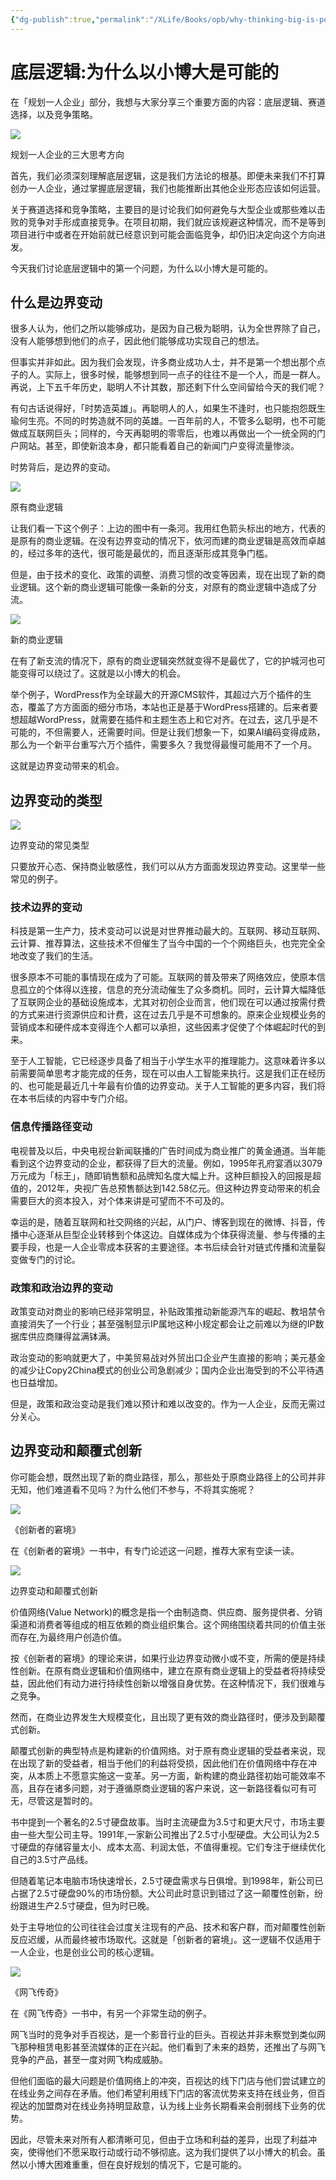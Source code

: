 ```yaml
---
{"dg-publish":true,"permalink":"/XLife/Books/opb/why-thinking-big-is-possible/","noteIcon":""}
---
```


# 底层逻辑:为什么以小博大是可能的

在「规划一人企业」部分，我想与大家分享三个重要方面的内容：底层逻辑、赛道选择，以及竞争策略。

![](/img/user/XLife/Books/opb/images/image-14-1024x363.png)

规划一人企业的三大思考方向

首先，我们必须深刻理解底层逻辑，这是我们方法论的根基。即便未来我们不打算创办一人企业，通过掌握底层逻辑，我们也能推断出其他企业形态应该如何运营。

关于赛道选择和竞争策略，主要目的是讨论我们如何避免与大型企业或那些难以击败的竞争对手形成直接竞争。在项目初期，我们就应该规避这种情况，而不是等到项目进行中或者在开始前就已经意识到可能会面临竞争，却仍旧决定向这个方向进发。

今天我们讨论底层逻辑中的第一个问题，为什么以小博大是可能的。

什么是边界变动
-------

很多人认为，他们之所以能够成功，是因为自己极为聪明，认为全世界除了自己，没有人能够想到他们的点子，因此他们能够成功实现自己的想法。

但事实并非如此。因为我们会发现，许多商业成功人士，并不是第一个想出那个点子的人。实际上，很多时候，能够想到同一点子的往往不是一个人，而是一群人。再说，上下五千年历史，聪明人不计其数，那还剩下什么空间留给今天的我们呢？

有句古话说得好，「时势造英雄」。再聪明人的人，如果生不逢时，也只能抱怨既生瑜何生亮。不同的时势造就不同的英雄。一百年前的人，不管多么聪明，也不可能做成互联网巨头；同样的，今天再聪明的零零后，也难以再做出一个一统全网的门户网站。甚至，即使新浪本身，都只能看着自己的新闻门户变得流量惨淡。

时势背后，是边界的变动。

![](/img/user/XLife/Books/opb/images/river2-1024x674.png)

原有商业逻辑

让我们看一下这个例子：上边的图中有一条河。我用红色箭头标出的地方，代表的是原有的商业逻辑。在没有边界变动的情况下，依河而建的商业逻辑是高效而卓越的，经过多年的迭代，很可能是最优的，而且逐渐形成其竞争门槛。

但是，由于技术的变化、政策的调整、消费习惯的改变等因素，现在出现了新的商业逻辑。这个新的商业逻辑可能像一条新的分支，对原有的商业逻辑中造成了分流。

![](/img/user/XLife/Books/opb/images/image-16-1024x631.png)

新的商业逻辑

在有了新支流的情况下，原有的商业逻辑突然就变得不是最优了，它的护城河也可能变得可以绕过了。这就是以小博大的机会。

举个例子，WordPress作为全球最大的开源CMS软件，其超过六万个插件的生态，覆盖了方方面面的细分市场，本站也正是基于WordPress搭建的。后来者要想超越WordPress，就需要在插件和主题生态上和它对齐。在过去，这几乎是不可能的，不但需要人，还需要时间。但是让我们想象一下，如果AI编码变得成熟，那么为一个新平台重写六万个插件，需要多久？我觉得最慢可能用不了一个月。

这就是边界变动带来的机会。

边界变动的类型
-------

![](/img/user/XLife/Books/opb/images/image-17-1024x433.png)

边界变动的常见类型

只要放开心态、保持商业敏感性，我们可以从方方面面发现边界变动。这里举一些常见的例子。

### 技术边界的变动

科技是第一生产力，技术变动可以说是对世界推动最大的。互联网、移动互联网、云计算、推荐算法，这些技术不但催生了当今中国的一个个网络巨头，也完完全全地改变了我们的生活。

很多原本不可能的事情现在成为了可能。互联网的普及带来了网络效应，使原本信息孤立的个体得以连接，信息的充分流动催生了众多商机。同时，云计算大幅降低了互联网企业的基础设施成本，尤其对初创企业而言，他们现在可以通过按需付费的方式来进行资源供应和计费，这在过去几乎是不可想象的。原来企业规模业务的营销成本和硬件成本变得连个人都可以承担，这些因素才促使了个体崛起时代的到来。

至于人工智能，它已经逐步具备了相当于小学生水平的推理能力。这意味着许多以前需要简单思考才能完成的任务，现在可以由人工智能来执行。这是我们正在经历的、也可能是最近几十年最有价值的边界变动。关于人工智能的更多内容，我们将在本书后续的内容中专门介绍。

### 信息传播路径变动

电视普及以后，中央电视台新闻联播的广告时间成为商业推广的黄金通道。当年能看到这个边界变动的企业，都获得了巨大的流量。例如，1995年孔府宴酒以3079万元成为「标王」，随即销售额和品牌知名度大幅上升。这种巨额投入的回报是超值的，2012年，央视广告总预售额达到142.58亿元。但这种边界变动带来的机会需要巨大的资本投入，对个体来讲是可望而不不可及的。

幸运的是，随着互联网和社交网络的兴起，从门户、博客到现在的微博、抖音，传播中心逐渐从巨型企业转移到个体这边。自媒体成为个体获得流量、参与传播的主要手段，也是一人企业零成本获客的主要途径。本书后续会针对链式传播和流量裂变做专门的讨论。

### 政策和政治边界的变动

政策变动对商业的影响已经非常明显，补贴政策推动新能源汽车的崛起、教培禁令直接消失了一个行业；甚至强制显示IP属地这种小规定都会让之前难以为继的IP数据库供应商赚得盆满钵满。

政治变动的影响就更大了，中美贸易战对外贸出口企业产生直接的影响；美元基金的减少让Copy2China模式的创业公司急剧减少；国内企业出海受到的不公平待遇也日益增加。

但是，政策和政治变动是我们难以预计和难以改变的。作为一人企业，反而无需过分关心。

边界变动和颠覆式创新
----------

你可能会想，既然出现了新的商业路径，那么，那些处于原商业路径上的公司并非无知，他们难道看不见吗？为什么他们不参与，不将其实施呢？

![](/img/user/XLife/Books/opb/images/image-19.png)

《创新者的窘境》

在《创新者的窘境》一书中，有专门论述这一问题，推荐大家有空读一读。

![](/img/user/XLife/Books/opb/images/image-18-1024x319.png)

边界变动和颠覆式创新

价值网络(Value Network)的概念是指一个由制造商、供应商、服务提供者、分销渠道和消费者等组成的相互依赖的商业组织集合。这个网络围绕着共同的价值主张而存在,为最终用户创造价值。

按《创新者的窘境》的理论来讲，如果行业边界变动微小或不变，所需的便是持续性创新。在原有商业逻辑和价值网络中，建立在原有商业逻辑上的受益者将持续受益，因此他们有动力进行持续性创新以增强自身优势。在这种情况下，我们很难与之竞争。

然而，在商业边界发生大规模变化，且出现了更有效的商业路径时，便涉及到颠覆式创新。

颠覆式创新的典型特点是构建新的价值网络。对于原有商业逻辑的受益者来说，现在出现了新的受益者，相当于他们的利益将受损，因此他们在价值网络中存在冲突，从本质上不愿意实施这一变革。另一方面，新构建的商业路径初始可能效率不高，且存在诸多问题，对于遵循原商业逻辑的客户来说，这一新路径看似可有可无，尽管这是暂时的。

书中提到一个著名的2.5寸硬盘故事。当时主流硬盘为3.5寸和更大尺寸，市场主要由一些大型公司主导。1991年,一家新公司推出了2.5寸小型硬盘。大公司认为2.5寸硬盘的存储容量太小、成本太高、利润太低，不值得重视。它们专注于继续优化自己的3.5寸产品线。

但随着笔记本电脑市场快速增长，2.5寸硬盘需求与日俱增。到1998年，新公司已占据了2.5寸硬盘90%的市场份额。大公司此时意识到错过了这一颠覆性创新，纷纷跟进生产2.5寸硬盘，但为时已晚。

处于主导地位的公司往往会过度关注现有的产品、技术和客户群，而对颠覆性创新反应迟缓，从而最终被市场取代。这就是「创新者的窘境」。这一逻辑不仅适用于一人企业，也是创业公司的核心逻辑。

![](/img/user/XLife/Books/opb/images/image-20.png)

《网飞传奇》

在《网飞传奇》一书中，有另一个非常生动的例子。

网飞当时的竞争对手百视达，是一个影音行业的巨头。百视达并非未察觉到类似网飞那种租赁电影甚至流媒体的正在兴起。他们看到了未来的趋势，还推出了与网飞竞争的产品，甚至一度对网飞构成威胁。

但他们面临的最大问题是价值网络上的冲突，百视达的线下门店与他们尝试建立的在线业务之间存在矛盾。他们希望利用线下门店的客流优势来支持在线业务，但百视达的加盟商对在线业务持明显敌意，认为线上业务长期看来会削弱线下业务的优势。

因此，尽管未来对所有人都清晰可见，但由于立场和利益的差异，出现了利益冲突，使得他们不愿采取行动或行动不够彻底。这为我们提供了以小博大的机会。虽然以小博大困难重重，但在良好规划的情况下，它是可能的。
